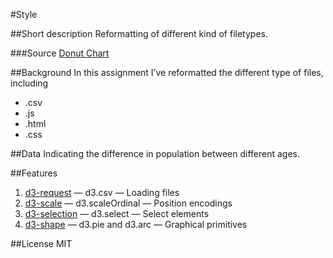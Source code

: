 #Style

##Short description
Reformatting of different kind of filetypes.

###Source
[Donut Chart](https://github.com/cmda-fe3/course-17-18/tree/master/site/class-2/style)

##Background
In this assignment I’ve reformatted the different type of files, including
* .csv
* .js
* .html
* .css

##Data
Indicating the difference in population between different ages.

##Features
1. [d3-request](https://github.com/d3/d3-request#api-reference) — d3.csv — Loading files
2. [d3-scale](https://github.com/d3/d3-scale#api-reference) — d3.scaleOrdinal — Position encodings
3. [d3-selection](https://github.com/d3/d3-selection#api-reference) — d3.select — Select elements
4. [d3-shape](https://github.com/d3/d3-shape#api-reference) — d3.pie and d3.arc — Graphical primitives

##License
MIT
